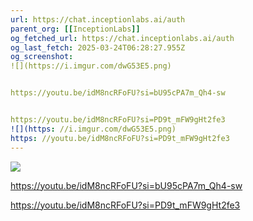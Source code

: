 ```yaml
---
url: https://chat.inceptionlabs.ai/auth
parent_org: [[InceptionLabs]]
og_fetched_url: https://chat.inceptionlabs.ai/auth
og_last_fetch: 2025-03-24T06:28:27.955Z
og_screenshot: 
![](https://i.imgur.com/dwG53E5.png)


https://youtu.be/idM8ncRFoFU?si=bU95cPA7m_Qh4-sw


https://youtu.be/idM8ncRFoFU?si=PD9t_mFW9gHt2fe3
![](https: //i.imgur.com/dwG53E5.png)
https: //youtu.be/idM8ncRFoFU?si=PD9t_mFW9gHt2fe3
---
```


![](https://i.imgur.com/dwG53E5.png)


https://youtu.be/idM8ncRFoFU?si=bU95cPA7m_Qh4-sw


https://youtu.be/idM8ncRFoFU?si=PD9t_mFW9gHt2fe3